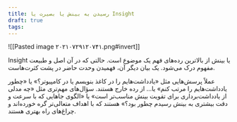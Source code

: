 ```yaml
---
title: رسیدن به بینش یا بصیرت یا Insight
draft: true
tags:
---
```


![[Pasted image ۲۰۲۱۰۷۲۹۱۲۰۷۴۱.png#invert]]

Insight‌ یا بینش از بالاترین رده‌های فهم یک موضوع است. حالتی که در آن اصل و طبیعت مفهوم درک می‌شود. یک بیان دیگر آن، فهمیدن وحدت حاضر در پشت کثرت‌هاست.

عملاً پرسش‌هایی مثل «یادداشت‌هایم را در کاغذ بنویسم یا در کامپیوتر؟» یا «چطور یادداشت‌هایم را مرتب کنم» یا... از رده خارج هستند. سؤال‌های مهم‌تری مثل «چه مدلی از یادداشت‌برداری برای تقویت بینش مناسب‌تر است» یا «الگوی جاهایی که با سرعت و دقت بیشتری به بینش رسیدم چطور بود؟» هستند که با اهداف متعالی‌تر گره خورده‌اند و چراغ‌های راه بهتری هستند.